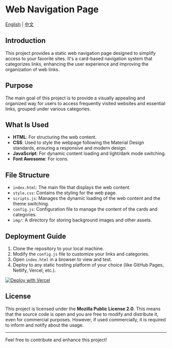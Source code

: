 # Web Navigation Page

[English](https://github.com/stvlynn/navipage/README.md) | [中文](https://github.com/stvlynn/navipage/blob/main/README_CN.md)
## Introduction

This project provides a static web navigation page designed to simplify access to your favorite sites. It's a card-based navigation system that categorizes links, enhancing the user experience and improving the organization of web links.

## Purpose

The main goal of this project is to provide a visually appealing and organized way for users to access frequently visited websites and essential links, grouped under various categories.

## What Is Used

- **HTML**: For structuring the web content.
- **CSS**: Used to style the webpage following the Material Design standards, ensuring a responsive and modern design.
- **JavaScript**: For dynamic content loading and light/dark mode switching.
- **Font Awesome**: For icons.

## File Structure

- `index.html`: The main file that displays the web content.
- `style.css`: Contains the styling for the web page.
- `scripts.js`: Manages the dynamic loading of the web content and the theme switching.
- `config.js`: Configuration file to manage the content of the cards and categories.
- `img/`: A directory for storing background images and other assets.

## Deployment Guide

1. Clone the repository to your local machine.
2. Modify the `config.js` file to customize your links and categories.
3. Open `index.html` in a browser to view and test.
4. Deploy to any static hosting platform of your choice (like GitHub Pages, Netlify, Vercel, etc.).
   
[![Deploy with Vercel](https://vercel.com/button)](https://vercel.com/new/clone?repository-url=https%3A%2F%2Fgithub.com%2Fstvlynn%2Fnavipage)

## License

This project is licensed under the **Mozilla Public License 2.0**. This means that the source code is open and you are free to modify and distribute it, even for commercial purposes. However, if used commercially, it is required to inform and notify about the usage.

---

Feel free to contribute and enhance this project!
